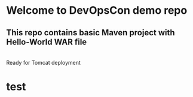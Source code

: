# Welcome to DevOpsCon demo repo
## This repo contains basic Maven project with Hello-World WAR file 
<BR> Ready for Tomcat deployment 
  # test
